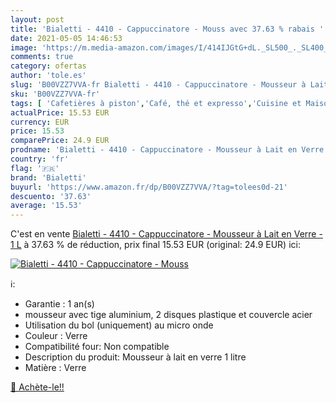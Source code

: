 ```yaml
---
layout: post
title: 'Bialetti - 4410 - Cappuccinatore - Mouss avec 37.63 % rabais '
date: 2021-05-05 14:46:53
image: 'https://m.media-amazon.com/images/I/414IJGtG+dL._SL500_._SL400_.jpg'
comments: true
category: ofertas
author: 'tole.es'
slug: 'B00VZZ7VVA-fr Bialetti - 4410 - Cappuccinatore - Mousseur à Lait en...'
sku: 'B00VZZ7VVA-fr'
tags: [ 'Cafetières à piston','Café, thé et expresso','Cuisine et Maison','bialetti', ]
actualPrice: 15.53 EUR
currency: EUR
price: 15.53
comparePrice: 24.9 EUR
prodname: 'Bialetti - 4410 - Cappuccinatore - Mousseur à Lait en Verre - 1 L'
country: 'fr'
flag: '🇫🇷'
brand: 'Bialetti'
buyurl: 'https://www.amazon.fr/dp/B00VZZ7VVA/?tag=tolees0d-21'
descuento: '37.63'
average: '15.53'
---
```


C'est en vente [Bialetti - 4410 - Cappuccinatore - Mousseur à Lait en Verre - 1 L](https://www.amazon.fr/dp/B00VZZ7VVA/?tag=tolees0d-21)  à  37.63 % de réduction, prix final  15.53 EUR (original: 24.9 EUR) ici:

[![Bialetti - 4410 - Cappuccinatore - Mouss](https://m.media-amazon.com/images/I/414IJGtG+dL._SL500_._SL400_.jpg)](https://www.amazon.fr/dp/B00VZZ7VVA/?tag=tolees0d-21)

ℹ️:

- Garantie : 1 an(s)
- mousseur avec tige aluminium, 2 disques plastique et couvercle acier
- Utilisation du bol (uniquement) au micro onde
- Couleur : Verre
- Compatibilité four: Non compatible
- Description du produit: Mousseur à lait en verre 1 litre
- Matière : Verre

[🛒 Achète-le!!](https://www.amazon.fr/dp/B00VZZ7VVA/?tag=tolees0d-21)
